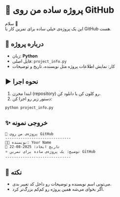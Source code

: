# 📂 پروژه ساده من روی GitHub

سلام 👋  
این یک پروژه‌ی خیلی ساده برای تمرین کار با GitHub هست.  

## 🚀 درباره پروژه
- زبان: **Python**
- فایل اصلی: `project_info.py`
- کار: نمایش اطلاعات پروژه مثل نویسنده، تاریخ و توضیحات

## ▶️ نحوه اجرا
1. ابتدا مخزن (repository) رو کلون کن یا دانلود کن.
2. دستور زیر رو اجرا کن:

```bash
python project_info.py
```

## ✨ خروجی نمونه
```
📂 پروژه‌ی من روی GitHub
------------------------------
👨‍💻 نویسنده: Your Name
📅 تاریخ ایجاد: 2025-08-22
⭐ توضیح: یک پروژه‌ی ساده برای تمرین GitHub
------------------------------
```

## 📌 نکته
- می‌تونی اسم نویسنده و توضیحات رو داخل کد تغییر بدی.
- اگر بخوای می‌شه همین پروژه رو کم‌کم بزرگ‌تر کرد.
